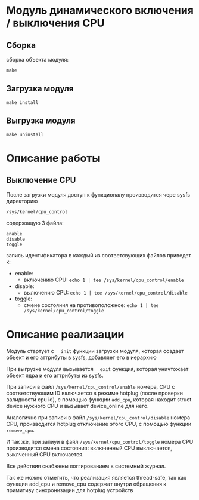 
# Модуль динамического включения / выключения CPU

## Сборка

сборка объекта модуля:
```
make
```

## Загрузка модуля

```
make install
```

## Выгрузка модуля
```
make uninstall
```

# Описание работы

## Выключение CPU

После загрузки модуля доступ к функционалу производится чере sysfs директорию
```
/sys/kernel/cpu_control
```

содержащую 3 файла:
```
enable
disable
toggle
```

запись идентификатора в каждый из соответсвующих файлов приведет к:

 - enable:
   - включению CPU: `echo 1 | tee /sys/kernel/cpu_control/enable`
 - disable:
   - вылючению CPU: `echo 1 | tee /sys/kernel/cpu_control/disable`
 - toggle:
   - смене состояния на противоположное: `echo 1 | tee /sys/kernel/cpu_control/toggle`

# Описание реализации

Модуль стартует с `__init` функции загрузки модуля, которая создает объект
и его аттрибуты в sysfs, добавляет его в иерархию

При выгрузке модуля вызывается `__exit` функция, которая уничтожает объект
ядра и его аттрибуты из sysfs.

При записи в файл `/sys/kernel/cpu_control/enable` номера, CPU с соответствующим
ID включается в режиме hotplug (после проверки валидности cpu id), с помощью
функции `add_cpu`, которая находит struct device нужного CPU и вызывает
device_online для него.

Аналогично при записи в файл `/sys/kernel/cpu_control/disable` номера CPU,
производится hotplug отключение этого CPU, с помощью функции `remove_cpu`.

И так же, при запиуи в файл `/sys/kernel/cpu_control/toggle` номера CPU
производится смена состояния: включенный CPU выключается, выклченный CPU
включается.

Все действия снабжены логгированием в системный журнал.

Так же можно отметить, что реализация является thread-safe, так как функции
add_cpu и remove_cpu содержат внутри обращения к примитиву синхронизации
для hotplug устройств
